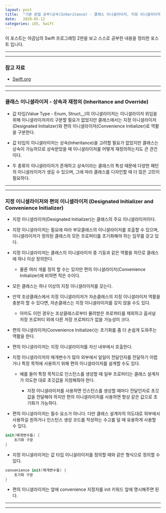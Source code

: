 ```yaml
---
layout: post
title:  "기본 문법 공부(상속(Inheritance) - 클래스 이니셜라이저, 지정 이니셜라이저, 편의 이니셜라이저 (Class Initializer, Designated Initializer, Convenience Initializer))"
date:   2020-05-12
categories: iOS, Swift
---
```


이 포스트는 야곰님의 Swift 프로그래밍 2판을 보고 스스로 공부한 내용을 정리한 포스트 입니다.

- - -
- - -

### 참고 자료

- [Swift.org](https://docs.swift.org/swift-book/LanguageGuide/Initialization.html)

- - -
- - -

### 클래스 이니셜라이저 - 상속과 재정의 (Inheritance and Override)

- 값 타입(Value Type - Enum, Struct,,,)의 이니셜라이저는 이니셜라이저 위임을 위해 이니셜라이저끼리 구분할 필요가 없었지만 클래스에서는 지정 이니셜라이저(Designated Initializer)와 편의 이니셜라이저(Convenience Initializer)로 역활을 구분한다.

- 값 타입의 이니셜라이저는 상속(Inheritance)을 고려할 필요가 없었지만 클래스는 상속이 가능하므로 상속받았을 때 이니셜라이저를 어떻게 재정의하는지도 큰 관건이다.

- 두 종류의 이니셜라이저가 존재하고 상속이라는 클래스의 특성 때문에 다양한 패턴의 이니셜라이저가 생길 수 있으며, 그에 따라 클래스를 디자인할 때 더 많은 고민이 필요하다.

- - -
- - -

### 지정 이니셜라이저와 편의 이니셜라이저 (Designated Initializer and Convenience Initializer)

- 지정 이니셜라이저(Designated Initializer)는 클래스의 주요 이니셜라이저이다.

- 지정 이니셜라이저는 필요에 따라 부모클래스의 이니셜라이저를 호출할 수 있으며, 이니셜라이저가 정의된 클래스의 모든 프로퍼티를 초기화해야 하는 임무를 갖고 있다.

- 지정 이니셜라이저는 클래스의 이니셜라이저 중 기둥과 같은 역활을 하므로 클래스에 하나 이상 정의한다.

    - 물론 여러 개를 정의 할 수는 있지만 편의 이니셜라이저(Convenience Initializer)에 비하면 적은 수이다.
    
- 모든 클래스는 하나 이상의 지정 이니셜라이저를 갖는다.

- 만약 조상클래스에서 지정 이니셜라이저가 자손클래스의 지정 이니셜라이저 역활을 충분히 할 수 있다면, 자손클래스는 지정 이니셜라이저를 갖지 않을 수도 있다.

    - 아마도 이런 경우는 조상클래스로부터 물려받은 프로퍼티를 제외하고 옵셔널 저장 프로퍼티 외에 다른 저장 프로퍼티가 없을 가능성이 크다.
    
- 편의 이니셜라이저(Convenience Initializer)는 초기화를 좀 더 손쉽게 도와주는 역활을 한다.

- 편의 이니셜라이저는 지정 이니셜라이저를 자신 내부에서 호출한다.

- 지정 이니셜라이저의 매개변수가 많아 외부에서 일일이 전달인자를 전달하기 어렵거나 특정 목적에 사용하기 위해 편의 이니셜라이저를 설계할 수도 있다.

    - 예를 들어 특정 목적으로 인스턴스를 생성할 때 일부 프로퍼티는 클래스 설계자가 의도한 대로 초깃값을 지정해줘야 한다.
    
        - 지정 이니셜라이저를 사용하면 인스턴스를 생성할 때마다 전달인자로 초깃값을 전달해야 하지만 편의 이니셜라이저를 사용하면 항상 같은 값으로 초기화가 가능하다.
        
- 편의 이니셜라이저는 필수 요소가 아니다. 다만 클래스 설계자의 의도대로 외부에서 사용하길 원하거나 인스턴스 생성 코드를 작성하는 수고를 덜 때 유용하게 사용할 수 있다.

```swift
init(매개변수들) {
    초기화 구문
}
```

- 지정 이니셜라이저는 값 타입 이니셜라이저를 정의할 때와 같은 형식으로 정의할 수 있다.

```swift
convenience init(매개변수들) {
    초기화 구문
}
```

- 편의 이니셜라이저는 앞에 convenience 지정자를 init 키워드 앞에 명시해주면 된다.

- - -
- - -
